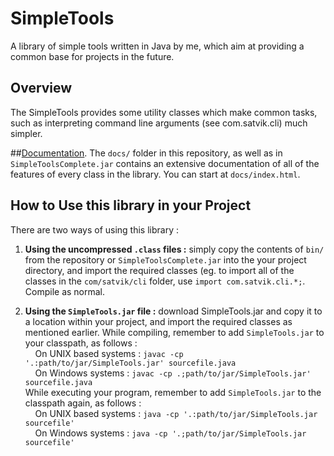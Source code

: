 # SimpleTools
A library of simple tools written in Java by me, which aim at providing a common base for projects in the future.

## Overview

The SimpleTools provides some utility classes which make common tasks, such as interpreting command line arguments (see com.satvik.cli)
much simpler.

##[Documentation](http://htmlpreview.github.io/?http://github.com/sahasatvik/SimpleTools/master/docs/index.html).
The `docs/` folder in this repository, as well as in `SimpleToolsComplete.jar` contains an extensive documentation of all of the 
features of every class in the library. You can start at `docs/index.html`.

## How to Use this library in your Project
There are two ways of using this library :

1. **Using the uncompressed `.class` files :** simply copy the contents of `bin/` from the repository or `SimpleToolsComplete.jar`
into the your project directory, and import the required classes (eg. to import all of the classes in the `com/satvik/cli`
folder, use `import com.satvik.cli.*;`. Compile as normal.

2. **Using the `SimpleTools.jar` file :** download SimpleTools.jar and copy it to a location within your project, and import
the required classes as mentioned earlier. While compiling, remember to add `SimpleTools.jar` to your classpath, as follows : <br>
  &nbsp;&nbsp;&nbsp;&nbsp;On UNIX based systems : `javac -cp '.:path/to/jar/SimpleTools.jar' sourcefile.java`<br>
  &nbsp;&nbsp;&nbsp;&nbsp;On Windows systems : `javac -cp .;path/to/jar/SimpleTools.jar' sourcefile.java`<br>
  While executing your program, remember to add `SimpleTools.jar` to the classpath again, as follows :<br>
  &nbsp;&nbsp;&nbsp;&nbsp;On UNIX based systems : `java -cp '.:path/to/jar/SimpleTools.jar sourcefile'`<br>
  &nbsp;&nbsp;&nbsp;&nbsp;On Windows systems : `java -cp '.;path/to/jar/SimpleTools.jar sourcefile'`
